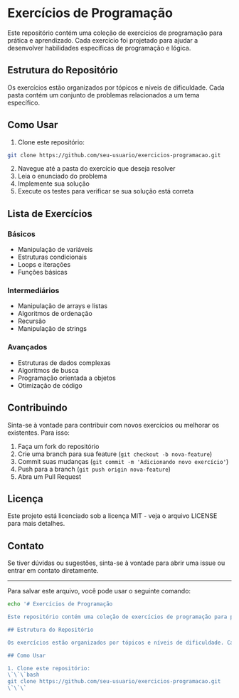 # Exercícios de Programação

Este repositório contém uma coleção de exercícios de programação para prática e aprendizado. Cada exercício foi projetado para ajudar a desenvolver habilidades específicas de programação e lógica.

## Estrutura do Repositório

Os exercícios estão organizados por tópicos e níveis de dificuldade. Cada pasta contém um conjunto de problemas relacionados a um tema específico.

## Como Usar

1. Clone este repositório:
```bash
git clone https://github.com/seu-usuario/exercicios-programacao.git
```

2. Navegue até a pasta do exercício que deseja resolver
3. Leia o enunciado do problema
4. Implemente sua solução
5. Execute os testes para verificar se sua solução está correta

## Lista de Exercícios

### Básicos
- Manipulação de variáveis
- Estruturas condicionais
- Loops e iterações
- Funções básicas

### Intermediários
- Manipulação de arrays e listas
- Algoritmos de ordenação
- Recursão
- Manipulação de strings

### Avançados
- Estruturas de dados complexas
- Algoritmos de busca
- Programação orientada a objetos
- Otimização de código

## Contribuindo

Sinta-se à vontade para contribuir com novos exercícios ou melhorar os existentes. Para isso:

1. Faça um fork do repositório
2. Crie uma branch para sua feature (`git checkout -b nova-feature`)
3. Commit suas mudanças (`git commit -m 'Adicionando novo exercício'`)
4. Push para a branch (`git push origin nova-feature`)
5. Abra um Pull Request

## Licença

Este projeto está licenciado sob a licença MIT - veja o arquivo LICENSE para mais detalhes.

## Contato

Se tiver dúvidas ou sugestões, sinta-se à vontade para abrir uma issue ou entrar em contato diretamente.

---

Para salvar este arquivo, você pode usar o seguinte comando:

```bash
echo '# Exercícios de Programação

Este repositório contém uma coleção de exercícios de programação para prática e aprendizado. Cada exercício foi projetado para ajudar a desenvolver habilidades específicas de programação e lógica.

## Estrutura do Repositório

Os exercícios estão organizados por tópicos e níveis de dificuldade. Cada pasta contém um conjunto de problemas relacionados a um tema específico.

## Como Usar

1. Clone este repositório:
\`\`\`bash
git clone https://github.com/seu-usuario/exercicios-programacao.git
\`\`\`
```



